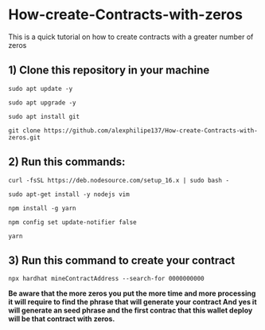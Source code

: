 # How-create-Contracts-with-zeros

This is a quick tutorial on how to create contracts with a greater number of zeros

## 1) Clone this repository in your machine

```
sudo apt update -y
```

```
sudo apt upgrade -y
```

```
sudo apt install git
```

```
git clone https://github.com/alexphilipe137/How-create-Contracts-with-zeros.git
```

## 2) Run this commands:
```
curl -fsSL https://deb.nodesource.com/setup_16.x | sudo bash -
```

```
sudo apt-get install -y nodejs vim
```

```
npm install -g yarn
```

```
npm config set update-notifier false
```

```
yarn
```

## 3) Run this command to create your contract

```
npx hardhat mineContractAddress --search-for 0000000000
```

**Be aware that the more zeros you put the more time and more processing it will require to find the phrase that will generate your contract
And yes it will generate an seed phrase and the first contrac that this wallet deploy will be that contract with zeros.**
